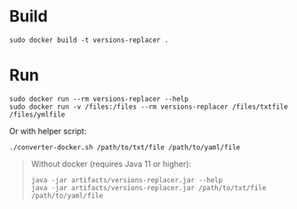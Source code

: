 # Build
```
sudo docker build -t versions-replacer .
```

# Run
```
sudo docker run --rm versions-replacer --help
sudo docker run -v /files:/files --rm versions-replacer /files/txtfile /files/ymlfile
```
Or with helper script:
```
./converter-docker.sh /path/to/txt/file /path/to/yaml/file
```

> Without docker (requires Java 11 or higher):
> ```
> java -jar artifacts/versions-replacer.jar --help
> java -jar artifacts/versions-replacer.jar /path/to/txt/file /path/to/yaml/file
> ```
